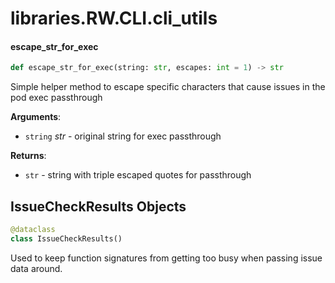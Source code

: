 <a id="libraries.RW.CLI.cli_utils"></a>

# libraries.RW.CLI.cli\_utils

<a id="libraries.RW.CLI.cli_utils.escape_str_for_exec"></a>

#### escape\_str\_for\_exec

```python
def escape_str_for_exec(string: str, escapes: int = 1) -> str
```

Simple helper method to escape specific characters that cause issues in the pod exec passthrough

**Arguments**:

- `string` _str_ - original string for exec passthrough

**Returns**:

- `str` - string with triple escaped quotes for passthrough

<a id="libraries.RW.CLI.cli_utils.IssueCheckResults"></a>

## IssueCheckResults Objects

```python
@dataclass
class IssueCheckResults()
```

Used to keep function signatures from getting too busy when passing issue data around.

